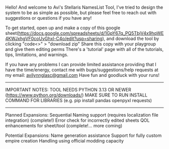 Hello! And welcome to Avi's Stellaris NamesList Tool, I've tried to design the system to be as simple as possible, but please feel free to reach out with suggestions or questions if you have any!		
		
To get started, open up and make a copy of this google sheet(https://docs.google.com/spreadsheets/d/1GpY67q_PQ5TbjV4x9hqWE4KWJxhgVF0coUvGhxl-C4o/edit?usp=sharing), and download the tool by clicking "code<>" > "download zip" 
  Share this copy with your playgroup and give them editing perms
  There's a 'tutorial' page with all of the tutorials, tips, limitations, and warnings.
  
If you have any problems I can provide limited assistance providing that I have the time/energy, contact me with bugs/suggestions/help requests at my email: avilynnglasc@gmail.com
Have fun and goodluck with your runs!

*********************************************************************************************

IMPORTANT NOTES: 
TOOL NEEDS PYTHON 3.13 OR NEWER (https://www.python.org/downloads/)
MAKE SURE TO RUN INSTALL COMMAND FOR LIBRARIES (e.g. pip install pandas openpyxl requests)

*********************************************************************************************
Planned Expansions:
  Sequential Naming support (requires localization file integration) (complete!)
  Error check for incorrectly edited sheets
  QOL enhancements for sheet/tool (complete!... more coming)

Potential Expansions:
  Name generation assistance
  Support for fully custom empire creation
  Handling using official modding capacity
